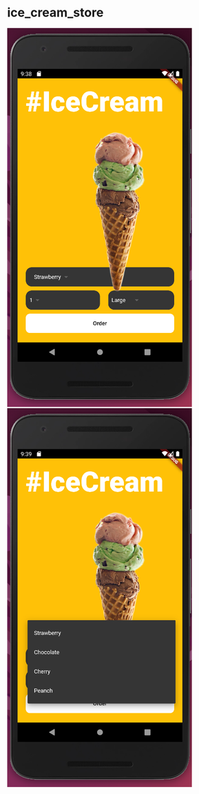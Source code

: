 # ice_cream_store

![Alt text](assets/images/1.png "Title")  ![Alt text](assets/images/2.png "Title") 
